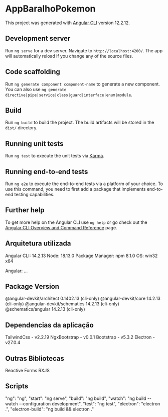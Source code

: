 # AppBaralhoPokemon

This project was generated with [Angular CLI](https://github.com/angular/angular-cli) version 12.2.12.

## Development server

Run `ng serve` for a dev server. Navigate to `http://localhost:4200/`. The app will automatically reload if you change any of the source files.

## Code scaffolding

Run `ng generate component component-name` to generate a new component. You can also use `ng generate directive|pipe|service|class|guard|interface|enum|module`.

## Build

Run `ng build` to build the project. The build artifacts will be stored in the `dist/` directory.

## Running unit tests

Run `ng test` to execute the unit tests via [Karma](https://karma-runner.github.io).

## Running end-to-end tests

Run `ng e2e` to execute the end-to-end tests via a platform of your choice. To use this command, you need to first add a package that implements end-to-end testing capabilities.

## Further help

To get more help on the Angular CLI use `ng help` or go check out the [Angular CLI Overview and Command Reference](https://angular.io/cli) page.

## Arquitetura utilizada

Angular CLI: 14.2.13
Node: 18.13.0 
Package Manager: npm 8.1.0
OS: win32 x64

Angular:
...

Package                      Version
------------------------------------------------------
@angular-devkit/architect    0.1402.13 (cli-only)
@angular-devkit/core         14.2.13 (cli-only)
@angular-devkit/schematics   14.2.13 (cli-only)
@schematics/angular          14.2.13 (cli-only)

## Dependencias da aplicação

TailwindCss - v2.2.19
NgxBootstrap - v0.0.1
Bootstrap - v5.3.2
Electron - v27.0.4

## Outras Bibliotecas

Reactive Forms
RXJS

## Scripts

"ng": "ng",
"start": "ng serve",
"build": "ng build",
"watch": "ng build --watch --configuration development",
"test": "ng test",
"electron": "electron .",
"electron-build": "ng build && electron ."
